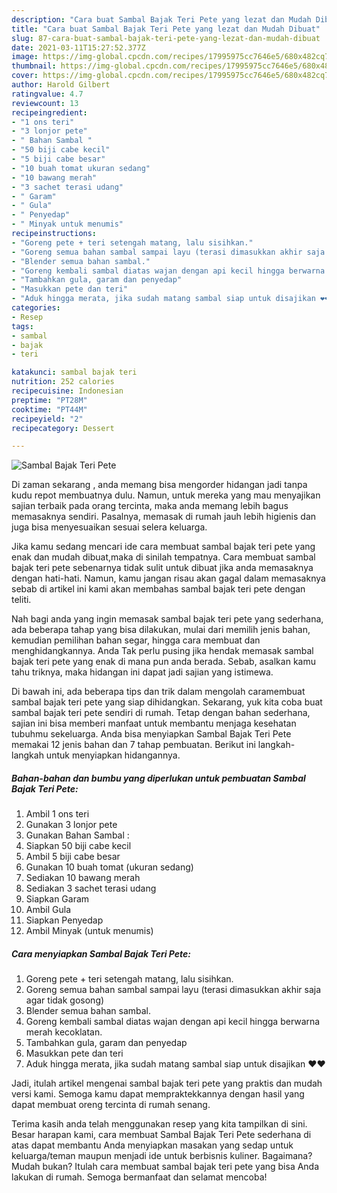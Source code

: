 ```yaml
---
description: "Cara buat Sambal Bajak Teri Pete yang lezat dan Mudah Dibuat"
title: "Cara buat Sambal Bajak Teri Pete yang lezat dan Mudah Dibuat"
slug: 87-cara-buat-sambal-bajak-teri-pete-yang-lezat-dan-mudah-dibuat
date: 2021-03-11T15:27:52.377Z
image: https://img-global.cpcdn.com/recipes/17995975cc7646e5/680x482cq70/sambal-bajak-teri-pete-foto-resep-utama.jpg
thumbnail: https://img-global.cpcdn.com/recipes/17995975cc7646e5/680x482cq70/sambal-bajak-teri-pete-foto-resep-utama.jpg
cover: https://img-global.cpcdn.com/recipes/17995975cc7646e5/680x482cq70/sambal-bajak-teri-pete-foto-resep-utama.jpg
author: Harold Gilbert
ratingvalue: 4.7
reviewcount: 13
recipeingredient:
- "1 ons teri"
- "3 lonjor pete"
- " Bahan Sambal "
- "50 biji cabe kecil"
- "5 biji cabe besar"
- "10 buah tomat ukuran sedang"
- "10 bawang merah"
- "3 sachet terasi udang"
- " Garam"
- " Gula"
- " Penyedap"
- " Minyak untuk menumis"
recipeinstructions:
- "Goreng pete + teri setengah matang, lalu sisihkan."
- "Goreng semua bahan sambal sampai layu (terasi dimasukkan akhir saja agar tidak gosong)"
- "Blender semua bahan sambal."
- "Goreng kembali sambal diatas wajan dengan api kecil hingga berwarna merah kecoklatan."
- "Tambahkan gula, garam dan penyedap"
- "Masukkan pete dan teri"
- "Aduk hingga merata, jika sudah matang sambal siap untuk disajikan ❤️❤️"
categories:
- Resep
tags:
- sambal
- bajak
- teri

katakunci: sambal bajak teri 
nutrition: 252 calories
recipecuisine: Indonesian
preptime: "PT28M"
cooktime: "PT44M"
recipeyield: "2"
recipecategory: Dessert

---
```



![Sambal Bajak Teri Pete](https://img-global.cpcdn.com/recipes/17995975cc7646e5/680x482cq70/sambal-bajak-teri-pete-foto-resep-utama.jpg)

Di zaman  sekarang , anda memang bisa mengorder hidangan jadi tanpa kudu repot membuatnya dulu. Namun, untuk mereka yang mau menyajikan sajian terbaik pada orang tercinta, maka anda memang lebih bagus memasaknya sendiri. Pasalnya, memasak di rumah jauh lebih higienis dan juga bisa menyesuaikan sesuai selera keluarga.

Jika kamu sedang mencari ide cara membuat sambal bajak teri pete yang enak dan mudah dibuat,maka di sinilah tempatnya. Cara membuat sambal bajak teri pete  sebenarnya tidak sulit untuk dibuat jika anda memasaknya dengan hati-hati. Namun, kamu jangan risau akan gagal dalam memasaknya 
sebab di artikel ini kami akan membahas sambal bajak teri pete dengan teliti.  



Nah bagi anda yang ingin memasak sambal bajak teri pete yang sederhana, ada beberapa tahap yang bisa dilakukan, mulai dari memilih jenis bahan, kemudian pemilihan bahan segar, hingga cara membuat dan menghidangkannya. Anda Tak perlu pusing jika hendak memasak sambal bajak teri pete yang enak di mana pun anda berada. Sebab, asalkan kamu  tahu triknya, maka hidangan ini dapat jadi sajian yang istimewa.

Di bawah ini, ada beberapa tips dan trik dalam mengolah caramembuat sambal bajak teri pete yang siap dihidangkan. Sekarang, yuk kita coba buat sambal bajak teri pete sendiri di rumah. Tetap dengan bahan sederhana, sajian ini bisa memberi manfaat untuk membantu menjaga kesehatan tubuhmu sekeluarga. Anda bisa menyiapkan Sambal Bajak Teri Pete memakai 12 jenis bahan dan 7 tahap pembuatan. Berikut ini langkah-langkah untuk menyiapkan hidangannya.

<!--inarticleads1-->

##### Bahan-bahan dan bumbu yang diperlukan untuk pembuatan Sambal Bajak Teri Pete:

1. Ambil 1 ons teri
1. Gunakan 3 lonjor pete
1. Gunakan  Bahan Sambal :
1. Siapkan 50 biji cabe kecil
1. Ambil 5 biji cabe besar
1. Gunakan 10 buah tomat (ukuran sedang)
1. Sediakan 10 bawang merah
1. Sediakan 3 sachet terasi udang
1. Siapkan  Garam
1. Ambil  Gula
1. Siapkan  Penyedap
1. Ambil  Minyak (untuk menumis)




<!--inarticleads2-->

##### Cara menyiapkan Sambal Bajak Teri Pete:

1. Goreng pete + teri setengah matang, lalu sisihkan.
1. Goreng semua bahan sambal sampai layu (terasi dimasukkan akhir saja agar tidak gosong)
1. Blender semua bahan sambal.
1. Goreng kembali sambal diatas wajan dengan api kecil hingga berwarna merah kecoklatan.
1. Tambahkan gula, garam dan penyedap
1. Masukkan pete dan teri
1. Aduk hingga merata, jika sudah matang sambal siap untuk disajikan ❤️❤️




Jadi, itulah artikel mengenai  sambal bajak teri pete  yang praktis dan mudah versi kami. Semoga kamu dapat mempraktekkannya dengan hasil yang dapat membuat oreng tercinta di rumah senang. 

Terima kasih anda telah menggunakan resep yang kita tampilkan di sini. Besar harapan kami, cara membuat  Sambal Bajak Teri Pete sederhana di atas dapat membantu Anda menyiapkan masakan yang sedap untuk keluarga/teman maupun menjadi ide untuk berbisnis kuliner. Bagaimana? Mudah bukan? Itulah cara membuat sambal bajak teri pete yang bisa Anda lakukan di rumah. Semoga bermanfaat dan selamat mencoba!

